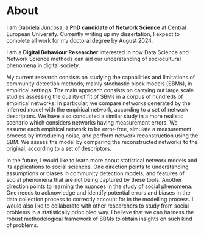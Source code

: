 # About
I am Gabriela Juncosa, a **PhD candidate of Network Science** at Central European University. Currently writing up my dissertation, I expect to complete all work for my doctoral degree by August 2024.

I am a **Digital Behaviour Researcher** interested in how Data Science and Network Science methods can aid our understanding of sociocultural phenomena in digital society. 

My current research consists on studying the capabilities and limitations of community detection methods, mainly stochastic block models (SBMs), in empirical settings. The main approach consists on carrying out large scale studies assessing the quality of fit of SBMs in a corpus of hundreds of empirical networks. In particular, we compare networks generated by the inferred model with the empirical network, according to a set of network descriptors. We have also conducted a similar study in a more realistic scenario which considers networks having measurement errors. We assume each empirical network to be error-free, simulate a measurement process by introducing noise, and perform network reconstruction using the SBM. We assess the model by comparing the reconstructed networks to the original, according to a set of descriptors.

In the future, I would like to learn more about statistical network models and its applications to social sciences.
One direction points to understanding assumptions or biases in community detection models, and features of social phenomena that are not being captured by these tools.
Another direction points to learning the nuances in the study of social phenomena. One needs to acknowledge and identify potential errors and biases in the data collection process to correctly account for in the modelling process.
I would also like to collaborate with other researchers to study from social problems in a statistically principled way. I believe that we can harness the robust methodological framework of SBMs to obtain insights on such kind of problems.


